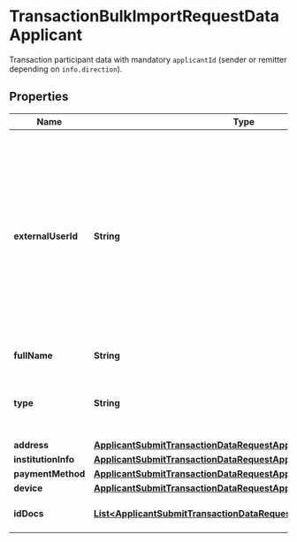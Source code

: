

# TransactionBulkImportRequestDataApplicant

Transaction participant data with mandatory `applicantId` (sender or remitter depending on `info.direction`).

## Properties

| Name | Type | Description | Notes |
|------------ | ------------- | ------------- | -------------|
|**externalUserId** | **String** | An external identifier of the transaction participant (applicant or counterparty). Each participant must have a unique identifier that must be reused during all subsequent transactions. Make sure to use the same &#x60;externalUserID&#x60; for the same counterparty or applicant. |  |
|**fullName** | **String** | Full name of the participant. |  |
|**type** | **String** | Participant entity type: &#x60;company&#x60; or &#x60;individual&#x60;. Set to &#x60;individual&#x60; by default. |  |
|**address** | [**ApplicantSubmitTransactionDataRequestApplicantAddress**](ApplicantSubmitTransactionDataRequestApplicantAddress.md) |  |  [optional] |
|**institutionInfo** | [**ApplicantSubmitTransactionDataRequestApplicantInstitutionInfo**](ApplicantSubmitTransactionDataRequestApplicantInstitutionInfo.md) |  |  [optional] |
|**paymentMethod** | [**ApplicantSubmitTransactionDataRequestApplicantPaymentMethod**](ApplicantSubmitTransactionDataRequestApplicantPaymentMethod.md) |  |  [optional] |
|**device** | [**ApplicantSubmitTransactionDataRequestApplicantDevice**](ApplicantSubmitTransactionDataRequestApplicantDevice.md) |  |  [optional] |
|**idDocs** | [**List&lt;ApplicantSubmitTransactionDataRequestApplicantIdDocsInner&gt;**](ApplicantSubmitTransactionDataRequestApplicantIdDocsInner.md) | Data about the user and their documents. |  [optional] |



